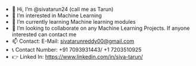 - 👋 Hi, I’m @sivatarun24 (call me as Tarun)
- 👀 I’m interested in Machine Learning
- 🌱 I’m currently learning Machine learning modules
- 💞️ I’m looking to collaborate on any Machine Learning Projects. If anyone interested can contact me
- 📫 Contact: E-Mail: sivatarunreddy00@gmail.com
- 📞 Contact Number: +91 7093931443/ +1 7203510925
- 👉 Linked In: https://www.linkedin.com/in/siva-tarun/

<!---
sivatarun24/sivatarun24 is a ✨ special ✨ repository because its `README.md` (this file) appears on your GitHub profile.
You can click the Preview link to take a look at your changes.
--->
